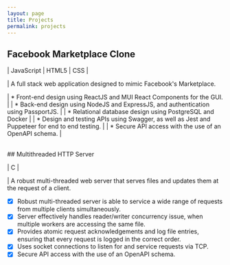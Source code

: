 ```yaml
---
layout: page
title: Projects
permalink: projects
---
```



## Facebook Marketplace Clone
| JavaScript | HTML5 | CSS |

| A full stack web application designed to mimic Facebook's Marketplace.

| * Front-end design using ReactJS and MUI React Components for the GUI. |
| * Back-end design using NodeJS and ExpressJS, and authentication using PassportJS. | 
| * Relational database design using PostgreSQL and Docker |
| * Design and testing APIs using Swagger, as well as Jest and Puppeteer for end to end testing. |
| * Secure API access with the use of an OpenAPI schema. |

<br/>
## Multithreaded HTTP Server

| C |

| A robust multi-threaded web server that serves files and updates them at the request of a client.

- [x] Robust multi-threaded server is able to service a wide range of requests from multiple clients simultaneously.
- [x] Server effectively handles reader/writer concurrency issue, when multiple workers are accessing the same file.
- [x] Provides atomic request acknowledgements and log file entries, ensuring that every request is logged in the correct order.
- [X] Uses socket connections to listen for and service requests via TCP.
- [X] Secure API access with the use of an OpenAPI schema. 
